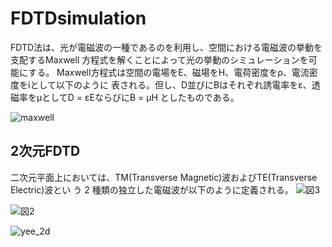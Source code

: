 # FDTDsimulation
FDTD法は、光が電磁波の一種であるのを利用し、空間における電磁波の挙動を支配するMaxwell 方程式を解くことによって光の挙動のシミュレーションを可能にする。 
Maxwell方程式は空間の電場をE、磁場をH、電荷密度をρ、電流密度をiとして以下のように 表される。但し、D並びにBはそれぞれ誘電率をε、透磁率をµとしてD = εEならびにB = µH としたものである。

![maxwell](https://user-images.githubusercontent.com/57475794/89707787-60cef680-d9ac-11ea-9464-a6caac7c9ac9.png)

## 2次元FDTD
二次元平面上においては、TM(Transverse Magnetic)波およびTE(Transverse Electric)波とい う 2 種類の独立した電磁波が以下のように定義される。
![図3](https://user-images.githubusercontent.com/57475794/89707943-97594100-d9ad-11ea-9ea0-9c15e9640e2d.png)

![図2](https://user-images.githubusercontent.com/57475794/89707870-48aba700-d9ad-11ea-9f98-2f19fc80a020.png)

![yee_2d](https://user-images.githubusercontent.com/57475794/89707924-6711a280-d9ad-11ea-809e-bba48e3d8d2d.png)
